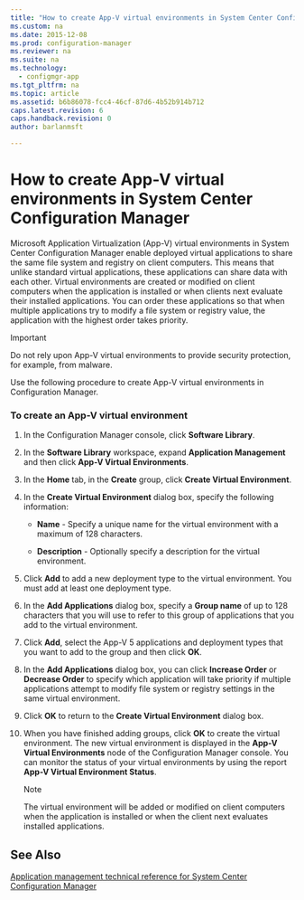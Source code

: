 ```yaml
---
title: "How to create App-V virtual environments in System Center Configuration Manager"
ms.custom: na
ms.date: 2015-12-08
ms.prod: configuration-manager
ms.reviewer: na
ms.suite: na
ms.technology: 
  - configmgr-app
ms.tgt_pltfrm: na
ms.topic: article
ms.assetid: b6b86078-fcc4-46cf-87d6-4b52b914b712
caps.latest.revision: 6
caps.handback.revision: 0
author: barlanmsft

---
```

# How to create App-V virtual environments in System Center Configuration Manager
Microsoft Application Virtualization (App-V) virtual environments in System Center Configuration Manager enable deployed virtual applications to share the same file system and registry on client computers. This means that unlike standard virtual applications, these applications can share data with each other. Virtual environments are created or modified on client computers when the application is installed or when clients next evaluate their installed applications. You can order these applications so that when multiple applications try to modify a file system or registry value, the application with the highest order takes priority.  
  
> [!IMPORTANT]  
>  Do not rely upon App-V virtual environments to provide security protection, for example, from malware.  
  
 Use the following procedure to create App-V virtual environments in Configuration Manager.  
  
### To create an App-V virtual environment  
  
1.  In the Configuration Manager console, click **Software Library**.  
  
2.  In the **Software Library** workspace, expand **Application Management** and then click **App-V Virtual Environments**.  
  
3.  In the **Home** tab, in the **Create** group, click **Create Virtual Environment**.  
  
4.  In the **Create Virtual Environment** dialog box, specify the following information:  
  
    -   **Name** - Specify a unique name for the virtual environment with a maximum of 128 characters.  
  
    -   **Description** - Optionally specify a description for the virtual environment.  
  
5.  Click **Add** to add a new deployment type to the virtual environment. You must add at least one deployment type.  
  
6.  In the **Add Applications** dialog box, specify a **Group name** of up to 128 characters that you will use to refer to this group of applications that you add to the virtual environment.  
  
7.  Click **Add**, select the App-V 5 applications and deployment types that you want to add to the group and then click **OK**.  
  
8.  In the **Add Applications** dialog box, you can click **Increase Order** or **Decrease Order** to specify which application will take priority if multiple applications attempt to modify file system or registry settings in the same virtual environment.  
  
9. Click **OK** to return to the **Create Virtual Environment** dialog box.  
  
10. When you have finished adding groups, click **OK** to create the virtual environment. The new virtual environment is displayed in the **App-V Virtual Environments** node of the Configuration Manager console. You can monitor the status of your virtual environments by using the report **App-V Virtual Environment Status**.  
  
    > [!NOTE]  
    >  The virtual environment will be added or modified on client computers when the application is installed or when the client next evaluates installed applications.  
  
## See Also  
 [Application management technical reference for System Center Configuration Manager](../Topic/Application%20management%20technical%20reference%20for%20System%20Center%20Configuration%20Manager.md)